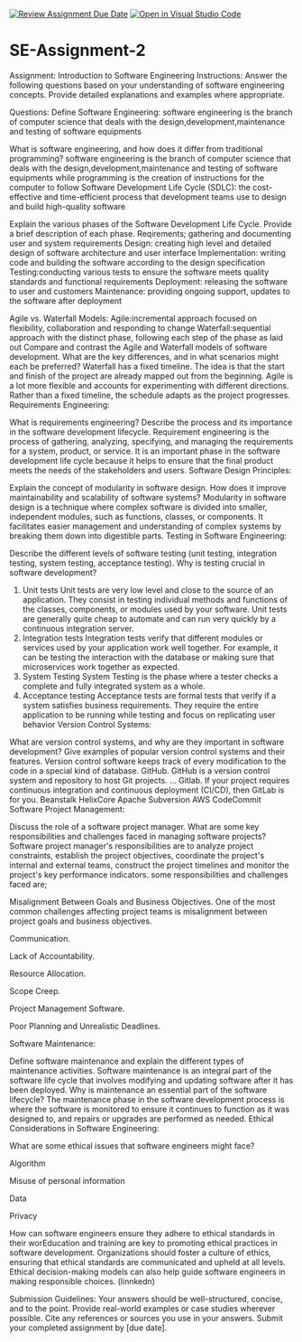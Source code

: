[![Review Assignment Due Date](https://classroom.github.com/assets/deadline-readme-button-24ddc0f5d75046c5622901739e7c5dd533143b0c8e959d652212380cedb1ea36.svg)](https://classroom.github.com/a/-ucQIGTc)
[![Open in Visual Studio Code](https://classroom.github.com/assets/open-in-vscode-718a45dd9cf7e7f842a935f5ebbe5719a5e09af4491e668f4dbf3b35d5cca122.svg)](https://classroom.github.com/online_ide?assignment_repo_id=15207640&assignment_repo_type=AssignmentRepo)

# SE-Assignment-2

Assignment: Introduction to Software Engineering
Instructions:
Answer the following questions based on your understanding of software engineering concepts. Provide detailed explanations and examples where appropriate.

Questions:
Define Software Engineering:
software engineering is the branch of computer science that deals with the design,development,maintenance and testing of software equipments

What is software engineering, and how does it differ from traditional programming?
software engineering is the branch of computer science that deals with the design,development,maintenance and testing of software equipments while programming is the creation of instructions for the computer to follow
Software Development Life Cycle (SDLC):
the cost-effective and time-efficient process that development teams use to design and build high-quality software

Explain the various phases of the Software Development Life Cycle. Provide a brief description of each phase.
Reqirements; gathering and documenting user and system requirements
Design: creating high level and detailed design of software architecture and user interface
Implementation: writing code and building the software according to the design specification
Testing:conducting various tests to ensure the software meets quality standards and functional requirements
Deployment: releasing the software to user and customers
Maintenance: providing ongoing support, updates to the software after deployment

Agile vs. Waterfall Models:
Agile:incremental approach focused on flexibility, collaboration and responding to change
Waterfall:sequential approach with the distinct phase, following each step of the phase as laid out
Compare and contrast the Agile and Waterfall models of software development. What are the key differences, and in what scenarios might each be preferred?
Waterfall has a fixed timeline. The idea is that the start and finish of the project are already mapped out from the beginning. Agile is a lot more flexible and accounts for experimenting with different directions. Rather than a fixed timeline, the schedule adapts as the project progresses.
Requirements Engineering:

What is requirements engineering? Describe the process and its importance in the software development lifecycle.
Requirement engineering is the process of gathering, analyzing, specifying, and managing the requirements for a system, product, or service. It is an important phase in the software development life cycle because it helps to ensure that the final product meets the needs of the stakeholders and users.
Software Design Principles:

Explain the concept of modularity in software design. How does it improve maintainability and scalability of software systems?
Modularity in software design is a technique where complex software is divided into smaller, independent modules, such as functions, classes, or components. It facilitates easier management and understanding of complex systems by breaking them down into digestible parts.
Testing in Software Engineering:

Describe the different levels of software testing (unit testing, integration testing, system testing, acceptance testing). Why is testing crucial in software development?

1. Unit tests
   Unit tests are very low level and close to the source of an application. They consist in testing individual methods and functions of the classes, components, or modules used by your software. Unit tests are generally quite cheap to automate and can run very quickly by a continuous integration server.
2. Integration tests
   Integration tests verify that different modules or services used by your application work well together. For example, it can be testing the interaction with the database or making sure that microservices work together as expected.
3. System Testing
   System Testing is the phase where a tester checks a complete and fully integrated system as a whole.
4. Acceptance testing
   Acceptance tests are formal tests that verify if a system satisfies business requirements. They require the entire application to be running while testing and focus on replicating user behavior
   Version Control Systems:

What are version control systems, and why are they important in software development? Give examples of popular version control systems and their features.
Version control software keeps track of every modification to the code in a special kind of database.
GitHub. GitHub is a version control system and repository to host Git projects. ...
Gitlab. If your project requires continuous integration and continuous deployment (CI/CD), then GitLab is for you.
Beanstalk
HelixCore
Apache Subversion
AWS CodeCommit
Software Project Management:

Discuss the role of a software project manager. What are some key responsibilities and challenges faced in managing software projects?
Software project manager's responsibilities are to analyze project constraints, establish the project objectives, coordinate the project's internal and external teams, construct the project timelines and monitor the project's key performance indicators.
some responsibilities and challenges faced are;

Misalignment Between Goals and Business Objectives. One of the most common challenges affecting project teams is misalignment between project goals and business objectives.

Communication.

Lack of Accountability.

Resource Allocation.

Scope Creep.

Project Management Software.

Poor Planning and Unrealistic Deadlines.

Software Maintenance:

Define software maintenance and explain the different types of maintenance activities.
Software maintenance is an integral part of the software life cycle that involves modifying and updating software after it has been deployed.
Why is maintenance an essential part of the software lifecycle?
The maintenance phase in the software development process is where the software is monitored to ensure it continues to function as it was designed to, and repairs or upgrades are performed as needed.
Ethical Considerations in Software Engineering:

What are some ethical issues that software engineers might face?

Algorithm

Misuse of personal information

Data

Privacy

How can software engineers ensure they adhere to ethical standards in their worEducation and training are key to promoting ethical practices in software development. Organizations should foster a culture of ethics, ensuring that ethical standards are communicated and upheld at all levels. Ethical decision-making models can also help guide software engineers in making responsible choices. (linnkedn)

Submission Guidelines:
Your answers should be well-structured, concise, and to the point.
Provide real-world examples or case studies wherever possible.
Cite any references or sources you use in your answers.
Submit your completed assignment by [due date].
